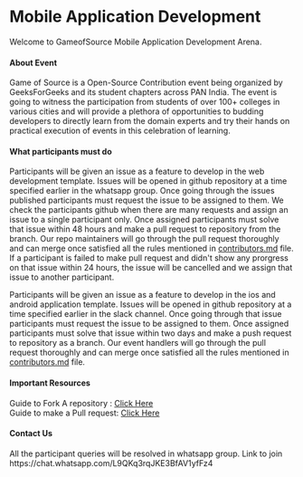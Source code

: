 # Mobile Application Development
Welcome to GameofSource Mobile Application Development Arena. 

<h4>About Event</h4>
Game of Source is a Open-Source Contribution event being organized by GeeksForGeeks and its student chapters across PAN India. 
The event is going to witness the participation from students of over 100+ colleges in various cities and will provide a plethora of opportunities to budding developers to directly learn from the domain experts and try their hands on practical execution of events in this celebration of learning.

<h4>What participants must do</h4>
Participants will be given an issue as a feature to develop in the web development template. Issues will be opened in github repository at a time specified earlier in the whatsapp group. Once going through the issues published participants must request the issue to be assigned to them. We check the participants github when there are many requests and assign an issue to a single participant only. Once assigned participants must solve that issue within 48 hours and make a pull request to repository from the branch. Our repo maintainers will go through the pull request thoroughly and can merge once satisfied all the rules mentioned in <a href="https://github.com/GameofSource-GFG/Android-Development/blob/main/contributors.md">contributors.md</a> file. If a participant is failed to make pull request and didn't show any prorgress on that issue within 24 hours, the issue will be cancelled and we assign that issue to another participant.

Participants will be given an issue as a feature to develop in the ios and android application template. Issues will be opened in github repository at a time specified earlier in the slack channel. Once going through that issue participants must request the issue to be assigned to them. Once assigned participants must solve that issue within two days and make a push request to repository as a branch. Our event handlers will go through the pull request thoroughly and can merge once satisfied all the rules mentioned in <a href="https://github.com/GameofSource-GFG/Android-Development/blob/main/contributors.md">contributors.md</a> file.

<h4>Important Resources</h4>
Guide to Fork A repository : <a href="https://docs.github.com/en/free-pro-team@latest/github/getting-started-with-github/fork-a-repo">Click Here</a> <br>
Guide to make a Pull request: <a href="https://docs.github.com/en/free-pro-team@latest/github/collaborating-with-issues-and-pull-requests/about-pull-requests">Click Here</a> <br>

<h4>Contact Us</h4>
All the participant queries will be resolved in whatsapp group.
Link to join https://chat.whatsapp.com/L9QKq3rqJKE3BfAV1yfFz4
